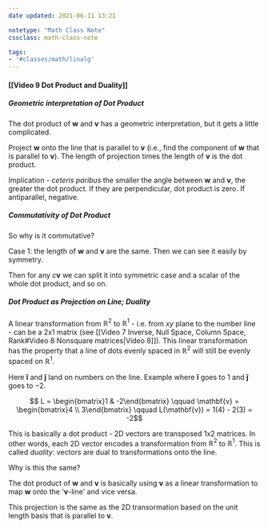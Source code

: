```yaml
---
date updated: 2021-06-11 13:21

notetype: "Math Class Note"
cssclass: math-class-note

tags:
- '#classes/math/linalg'
---
```


#### [[Video 9 Dot Product and Duality]]

##### Geometric interpretation of Dot Product

The dot product of $\mathbf{w}$ and $\mathbf{v}$ has a geometric interpretation, but it gets a little complicated. 

Project $\mathbf{w}$ onto the line that is parallel to $\mathbf{v}$ (i.e., find the component of $\mathbf{w}$ that is parallel to $\mathbf{v}$). The length of projection times the length of $\mathbf{v}$ is the dot product. 

Implication - _ceteris paribus_ the smaller the angle between $\mathbf{w}$ and $\mathbf{v}$, the greater the dot product. If they are perpendicular, dot  product is zero. If antiparallel, negative. 

##### Commutativity of Dot Product

So why is it commutative? 

Case 1: the length of $\mathbf{w}$ and $\mathbf{v}$ are the same. Then we can see it easily by symmetry. 

Then for any $c\mathbf{v}$ we can split it into symmetric case and a scalar of the whole dot product, and so on. 


##### Dot Product as Projection on Line; Duality

A linear transformation from $\mathbb{R}^2$ to $\mathbb{R}^1$ - i.e. from $xy$ plane to the number line - can be a 2x1 matrix (see [[Video 7 Inverse, Null Space, Column Space, Rank#Video 8 Nonsquare matrices|Video 8]]). This linear transformation has the property that a line of dots evenly spaced  in $\mathbb{R}^2$ will still be evenly spaced on $\mathbb{R}^1$.

Here $\mathbf{\hat{i}}$ and $\mathbf{\hat{j}}$ land on numbers on the line.  Example where $\mathbf{\hat{i}}$ goes to $1$ and $\mathbf{\hat{j}}$ goes to $-2$. 

$$ L = \begin{bmatrix}1 & -2\end{bmatrix} \qquad \mathbf{v} = \begin{bmatrix}4 \\ 3\end{bmatrix}  \qquad L(\mathbf{v}) =  1(4) - 2(3) = -2$$

This is basically a dot product - 2D vectors are transposed 1x2 matrices. In other words, each 2D vector encodes a transformation from $\mathbb{R}^2$ to $\mathbb{R}^1$. This is called _duality_: vectors are dual to transformations onto the line. 

Why is this the same?

The dot product of $\mathbf{w}$ and $\mathbf{v}$ is basically using $\mathbf{v}$ as a linear transformation to map $\mathbf{w}$ onto the '$\mathbf{v}$-line' and vice versa. 

This projection is the same as the 2D transormation based on the unit length basis that is parallel to $\mathbf{v}$.

